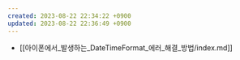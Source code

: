 ```yaml
---
created: 2023-08-22 22:34:22 +0900
updated: 2023-08-22 22:36:49 +0900
---
```


- [[아이폰에서_발생하는_DateTimeFormat_에러_해결_방법/index.md]]
